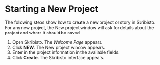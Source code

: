# Starting a New Project  

The following steps show how to create a new project or story in Skribisto. For any new project, the New project window will ask for details about the project and where it should be saved. 

1. Open Skribisto. The _Welcome Page_ appears. 
2. Click **NEW**. The New project window appears. 
3. Enter in the project information in the available fields. 
4. Click **Create**. The Skribisto interface appears. 
